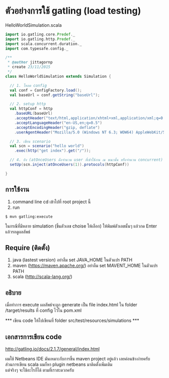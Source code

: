 # ตัวอย่างการใช้ gatling (load testing)

HelloWorldSimulation.scala
```scala
import io.gatling.core.Predef._
import io.gatling.http.Predef._
import scala.concurrent.duration._
import com.typesafe.config._

/**
 * @author jittagornp
 * create 23/11/2015
 */
class HelloWorldSimulation extends Simulation {

  // 1. โหลด config
  val conf = ConfigFactory.load();
  val baseUrl = conf.getString("baseUrl");

  // 2. setup http
  val httpConf = http
    .baseURL(baseUrl)
    .acceptHeader("text/html,application/xhtml+xml,application/xml;q=0.9,*/*;q=0.8")
    .acceptLanguageHeader("en-US,en;q=0.5")
    .acceptEncodingHeader("gzip, deflate")
    .userAgentHeader("Mozilla/5.0 (Windows NT 6.3; WOW64) AppleWebKit/537.36 (KHTML, like Gecko) Chrome/46.0.2490.86 Safari/537.36");

  // 3. เขียน scenario  
  val scn = scenario("hello world")
    .exec(http("get index").get("/"));

  // 4. ยิง (atOnceUsers คือจำนวน user ที่เข้าใช้งาน ณ ขณะนั้น หรือจำนวน concurrent)
  setUp(scn.inject(atOnceUsers(1)).protocols(httpConf))

}
```
## การใช้งาน
1. command line cd เข้าไปที่ root project นี้
2. run 
```shell
$ mvn gatling:execute
```
ในกรณีที่มีหลาย simulation (ขึ้นตัวเลข choise ให้เลือก)  ให้พิมพ์ตัวเลขนั้นๆ แล้วกด Enter แล้วรอดูผลลัพธ์

## Require (ติดตั้ง)
1. java (lastest version) อย่าลืม set JAVA_HOME ในตัวแปร PATH
2. maven (https://maven.apache.org/) อย่าลืม set MAVENT_HOME ในตัวแปร PATH
3. scala (http://scala-lang.org/)

## อธิบาย
เมื่อทำการ execute ผลลัพธ์จะถูก generate เป็น file  index.html ใน folder /target/results ที่ config ไว้ใน pom.xml<br/>

*** เขียน code ให้ไปเขียนที่ folder src/test/resources/simulations ***


## เอกสารการเขียน code
http://gatling.io/docs/2.1.7/general/index.html


ผมใช้ Netbeans IDE มันเหมาะกับการขึ้น maven project อยู่แล้ว เลยค่อนข้างง่ายครับ  <br/>
ส่วนการเขียน scala ผมก็หา plugin netbeans มาติดตั้งเพิ่มเติม  <br/>
แต่จริงๆ  จะใช้อะไรก็ได้  ตามที่เราสะดวกครับ
